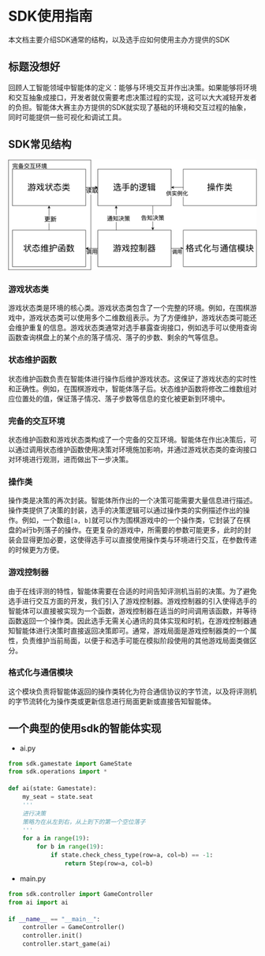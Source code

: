 # SDK使用指南
本文档主要介绍SDK通常的结构，以及选手应如何使用主办方提供的SDK

## 标题没想好
回顾人工智能领域中智能体的定义：能够与环境交互并作出决策。如果能够将环境和交互抽象成接口，开发者就仅需要考虑决策过程的实现，这可以大大减轻开发者的负担。智能体大赛主办方提供的SDK就实现了基础的环境和交互过程的抽象，同时可能提供一些可视化和调试工具。

## SDK常见结构
![](imgs/sdk-structure.svg)
### 游戏状态类
游戏状态类是环境的核心类。游戏状态类包含了一个完整的环境。例如，在围棋游戏中，游戏状态类可以使用多个二维数组表示。为了方便维护，游戏状态类可能还会维护重复的信息。游戏状态类通常对选手暴露查询接口，例如选手可以使用查询函数查询棋盘上的某个点的落子情况、落子的步数、剩余的气等信息。

### 状态维护函数
状态维护函数负责在智能体进行操作后维护游戏状态。这保证了游戏状态的实时性和正确性。例如，在围棋游戏中，智能体落子后。状态维护函数将修改二维数组对应位置处的值，保证落子情况、落子步数等信息的变化被更新到环境中。

### 完备的交互环境
状态维护函数和游戏状态类构成了一个完备的交互环境。智能体在作出决策后，可以通过调用状态维护函数使用决策对环境施加影响，并通过游戏状态类的查询接口对环境进行观测，进而做出下一步决策。

### 操作类
操作类是决策的再次封装。智能体所作出的一个决策可能需要大量信息进行描述。操作类提供了决策的封装，选手的决策逻辑可以通过操作类的实例描述作出的操作。例如，一个数组`[a, b]`就可以作为围棋游戏中的一个操作类，它封装了在棋盘的a行b列落子的操作。在更复杂的游戏中，所需要的参数可能更多，此时的封装会显得更加必要，这使得选手可以直接使用操作类与环境进行交互，在参数传递的时候更为方便。

### 游戏控制器
由于在线评测的特性，智能体需要在合适的时间告知评测机当前的决策。为了避免选手进行交互方面的开发，我们引入了游戏控制器。游戏控制器的引入使得选手的智能体可以直接被实现为一个函数，游戏控制器在适当的时间调用该函数，并等待函数返回一个操作类。因此选手无需关心通讯的具体实现和时机，在游戏控制器通知智能体进行决策时直接返回决策即可。通常，游戏局面是游戏控制器类的一个属性，负责维护当前局面，以便于和选手可能在模拟阶段使用的其他游戏局面类做区分。

### 格式化与通信模块
这个模块负责将智能体返回的操作类转化为符合通信协议的字节流，以及将评测机的字节流转化为操作类或更新信息进行局面更新或直接告知智能体。

## 一个典型的使用sdk的智能体实现

- ai.py
```python
from sdk.gamestate import GameState
from sdk.operations import *

def ai(state: Gamestate):
    my_seat = state.seat
    '''
    进行决策
    策略为在从左到右，从上到下的第一个空位落子
    '''
    for a in range(19):
        for b in range(19):
            if state.check_chess_type(row=a, col=b) == -1:
                return Step(row=a, col=b)
```

- main.py
```python
from sdk.controller import GameController
from ai import ai

if __name__ == "__main__":
    controller = GameController()
    controller.init()
    controller.start_game(ai)
```